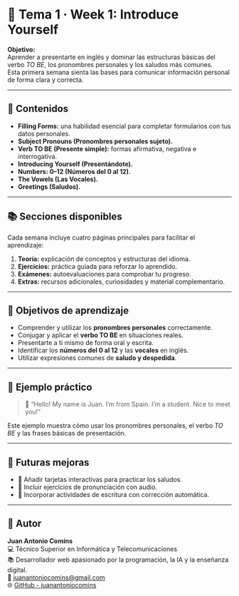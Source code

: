 # 📘 Tema 1 · Week 1: Introduce Yourself

**Objetivo:**  
Aprender a presentarte en inglés y dominar las estructuras básicas del verbo *TO BE*, los pronombres personales y los saludos más comunes.  
Esta primera semana sienta las bases para comunicar información personal de forma clara y correcta.

---

## 🧠 Contenidos

- **Filling Forms:** una habilidad esencial para completar formularios con tus datos personales.  
- **Subject Pronouns (Pronombres personales sujeto).**  
- **Verb TO BE (Presente simple):** formas afirmativa, negativa e interrogativa.  
- **Introducing Yourself (Presentándote).**  
- **Numbers: 0–12 (Números del 0 al 12).**  
- **The Vowels (Las Vocales).**  
- **Greetings (Saludos).**

---

## 📚 Secciones disponibles

Cada semana incluye cuatro páginas principales para facilitar el aprendizaje:

1. **Teoría:** explicación de conceptos y estructuras del idioma.  
2. **Ejercicios:** práctica guiada para reforzar lo aprendido.  
3. **Exámenes:** autoevaluaciones para comprobar tu progreso.  
4. **Extras:** recursos adicionales, curiosidades y material complementario.

---

## 🎯 Objetivos de aprendizaje

- Comprender y utilizar los **pronombres personales** correctamente.  
- Conjugar y aplicar el **verbo TO BE** en situaciones reales.  
- Presentarte a ti mismo de forma oral y escrita.  
- Identificar los **números del 0 al 12** y las **vocales** en inglés.  
- Utilizar expresiones comunes de **saludo y despedida**.

---

## 💬 Ejemplo práctico

> 👋 “Hello! My name is Juan. I’m from Spain. I’m a student. Nice to meet you!”

Este ejemplo muestra cómo usar los pronombres personales, el verbo *TO BE* y las frases básicas de presentación.

---

## 🧭 Futuras mejoras

- 🔹 Añadir tarjetas interactivas para practicar los saludos.  
- 🔹 Incluir ejercicios de pronunciación con audio.  
- 🔹 Incorporar actividades de escritura con corrección automática.  

---

## 👤 Autor

**Juan Antonio Comins**  
💻 Técnico Superior en Informática y Telecomunicaciones  
📚 Desarrollador web apasionado por la programación, la IA y la enseñanza digital.  
📧 [juanantoniocomins@gmail.com](mailto:juanantoniocomins@gmail.com)  
🌐 [GitHub - juanantoniocomins](https://github.com/juanantoniocomins)

